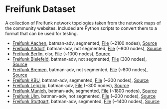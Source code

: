 # Freifunk Dataset

A collection of Freifunk network topologies taken from the network maps of the community websites.
Included are Python scripts to convert them to a format that can be used for testing.

- [Freifunk Aachen](https://freifunk-aachen.de/), batman-adv, segmented, [File](freifunk-aachen-meshviewer.json) (~2100 nodes), [Source](https://data.aachen.freifunk.net/meshviewer.json)
- [Freifunk Altdorf](https://www.freifunk-altdorf.de/), batman-adv, not segmented, [File](freifunk-altdorf-meshviewer.json) (~800 nodes), [Source](https://www.freifunk-altdorf.de/karte/)
- [Freifunk Berlin](https://berlin.freifunk.net/), olsr, [File](freifunk-berlin-hopglass.json) (~1000 nodes), [Source](https://berlin.freifunk.net/network/map/)
- [Freifunk Bielefeld](https://freifunk-bielefeld.de), batman-adv, not segmented, [File](freifunk-bielefeld-meshviewer.json) (300 nodes), [Source](https://map.freifunk-bielefeld.de/meshviewer/data/meshviewer.json)
- [Freifunk Bremen](https://bremen.freifunk.net/), batman-adv, not segmented, [File](freifunk-bremen-meshviewer.json) (~800 nodes), [Source](https://downloads.bremen.freifunk.net/data/meshviewer.json)
- [Freifunk KBU](https://kbu.freifunk.net/), batman-adv, segmented, [File](freifunk-cologne-bonn-area-meshviewer.json) (~300 nodes), [Source](https://map.kbu.freifunk.net/data/ffkbub-V2/meshviewer.json)
- [Freifunk Leipzig](http://leipzig.freifunk.net/), batman-adv, [File](freifunk-leipzig-meshviewer.json) (~300 nodes),  [Source](http://karte.leipzig.freifunk.net:8018/meshviewer2/data/meshviewer.json)
- [Freifunk Munich](https://ffmuc.net/), batman-adv, segmented, [File](freifunk-munich-meshviewer.json) (~1800 nodes), [Source](https://map.ffmuc.net/data/meshviewer.json)
- [Freifunk Ulm](https://freifunk-ulm.de), batman-adv, not segmented, [File](freifunk-ulm-meshviewer.json) (~200 nodes), [Source](https://map11.freifunk-ulm.de/data/meshviewer.json)
- [Freifunk Stuttgart](https://freifunk-stuttgart.de), batman-adv, segmented, [File](freifunk-stuttgart-meshviewer.json) (~1400 nodes), [Source](https://map02.freifunk-stuttgart.de/data/meshviewer.json)
